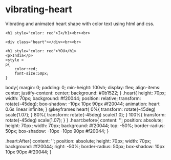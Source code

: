 # vibrating-heart
Vibrating and animated heart shape with color text using html and css.

<!DOCTYPE html>
<html>
<head>
	<title>CSS Heart Shape</title>
	<link rel="stylesheet" type="text/css" href="style.css">
</head>
<body>
	<div id="main">

	<h1 style="color: red">I</h1><br><br>

	<div class="heart"></div><br><br>
	
	<h1 style="color: red">YOU</h1>
    <p>India</p>
	<style >
	p{
		color:red;
		font-size:50px;
	}

body{
	margin: 0;
	padding: 0;
	min-height: 100vh;
	display: flex;
	align-items: center;
	justify-content: center;
	background: #0b1522;
}
.heart{
	height: 70px;
	width: 70px;
	background: #f20044;
	position: relative;
	transform: rotate(-45deg);
	box-shadow: -10px 10px 90px #f20044;
	animation: heart 0.6s linear infinite;
}
@keyframes heart{
	0%{
			transform: rotate(-45deg) scale(1.07);
	}
	80%{
			transform: rotate(-45deg) scale(1.0);
	}
	100%{
			transform: rotate(-45deg) scale(1.07);
	}
}
.heart:before{
	content: '';
	position: absolute;
	height: 70px;
	width: 70px;
	background: #f20044;
	top: -50%;
	border-radius: 50px;
	box-shadow: -10px -10px 90px #f20044;
}

.heart:After{
	content: '';
	position: absolute;
	height: 70px;
	width: 70px;
	background: #f20044;
	right: -50%;
	border-radius: 50px;
	box-shadow: 10px 10px 90px #f20044;
}
</style>
</body>
</html>
